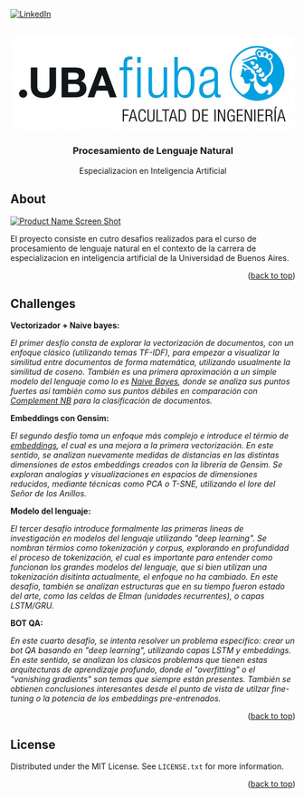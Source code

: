<!-- Improved compatibility of back to top link: See: https://github.com/othneildrew/Best-README-Template/pull/73 -->

<a id="readme-top"></a>

<!--
*** Thanks for checking out the Best-README-Template. If you have a suggestion
*** that would make this better, please fork the repo and create a pull request
*** or simply open an issue with the tag "enhancement".
*** Don't forget to give the project a star!
*** Thanks again! Now go create something AMAZING! :D
-->

<!-- PROJECT SHIELDS -->
<!--
*** I'm using markdown "reference style" links for readability.
*** Reference links are enclosed in brackets [ ] instead of parentheses ( ).
*** See the bottom of this document for the declaration of the reference variables
*** for contributors-url, forks-url, etc. This is an optional, concise syntax you may use.
*** https://www.markdownguide.org/basic-syntax/#reference-style-links
-->

[![LinkedIn][linkedin-shield]][linkedin-url]

<!-- PROJECT LOGO -->
<br />
<div align="center">
  <a href="https://lse.posgrados.fi.uba.ar/posgrados/especializaciones/inteligencia-artificial">
    <img src="readme/logoFIUBA.jpg" alt="Logo" width="500">
  </a>

<h3 align="center">Procesamiento de Lenguaje Natural</h3>

  <p align="center">
    Especializacion en Inteligencia Artificial
  </p>
</div>

<!-- ABOUT THE PROJECT -->

## About

[![Product Name Screen Shot][product-screenshot]](https://example.com)

El proyecto consiste en cutro desafios realizados para el curso de procesamiento de lenguaje natural en el contexto de la carrera de especializacion en inteligencia artificial de la Universidad de Buenos Aires.

<p align="right">(<a href="#readme-top">back to top</a>)</p>

<!-- USAGE EXAMPLES -->

## Challenges

<strong>Vectorizador + Naive bayes:</strong>

<em><p>
El primer desfío consta de explorar la vectorización de documentos, con un enfoque clásico (utilizando temas TF-IDF), para empezar a visualizar la similitud entre documentos de forma matemática, utilizando usualmente la similitud de coseno. También es una primera aproximación a un simple modelo del lenguaje como lo es <ins>Naive Bayes</ins>, donde se analiza sus puntos fuertes así también como sus puntos débiles en comparación con <ins>Complement NB</ins> para la clasificación de documentos.
</p></em>

<strong>Embeddings con Gensim:</strong>

<em><p>
El segundo desfío toma un enfoque más complejo e introduce el térmio de <ins>embeddings</ins>, el cual es una mejora a la primera vectorización. En este sentido, se analizan nuevamente medidas de distancias en las distintas dimensiones de estos embeddings creados con la librería de Gensim. Se exploran analogías y visualizaciones en espacios de dimensiones reducidos, mediante técnicas como PCA o T-SNE, utilizando el lore del Señor de los Anillos.
</p></em>


<strong>Modelo del lenguaje:</strong>

<em><p>
El tercer desafío introduce formalmente las primeras lineas de investigación en modelos del lenguaje utilizando "deep learning". Se nombran térmios como tokenización y corpus, explorando en profundidad el proceso de tokenización, el cual es importante para entender como funcionan los grandes modelos del lenguaje, que si bien utilizan una tokenización disitinta actualmente, el enfoque no ha cambiado. En este desafío, también se analizan estructuras que en su tiempo fueron estado del arte, como las celdas de Elman (unidades recurrentes), o capas LSTM/GRU.
</p></em>

<strong>BOT QA:</strong>

<em><p>
En este cuarto desafío, se intenta resolver un problema específico: crear un bot QA basando en "deep learning", utilizando capas LSTM y embeddings. En este sentido, se analizan los clasicos problemas que tienen estas arquitecturas de aprendizaje profundo, donde el "overfitting" o el "vanishing gradients" son temas que siempre están presentes. También se obtienen conclusiones interesantes desde el punto de vista de utilzar fine-tuning o la potencia de los embeddings pre-entrenados.
</p></em>

<p align="right">(<a href="#readme-top">back to top</a>)</p>

<!-- LICENSE -->

## License

Distributed under the MIT License. See `LICENSE.txt` for more information.

<p align="right">(<a href="#readme-top">back to top</a>)</p>


<!-- MARKDOWN LINKS & IMAGES -->
<!-- https://www.markdownguide.org/basic-syntax/#reference-style-links -->

[contributors-shield]: https://img.shields.io/github/contributors/brunomaso1/uba-ceia.svg?style=for-the-badge
[contributors-url]: https://github.com/brunomaso1/uba-ceia/graphs/contributors
[forks-shield]: https://img.shields.io/github/forks/brunomaso1/uba-ceia.svg?style=for-the-badge
[forks-url]: https://github.com/brunomaso1/uba-ceia/network/members
[stars-shield]: https://img.shields.io/github/stars/brunomaso1/uba-ceia.svg?style=for-the-badge
[stars-url]: https://github.com/brunomaso1/uba-ceia/stargazers
[issues-shield]: https://img.shields.io/github/issues/brunomaso1/uba-ceia.svg?style=for-the-badge
[issues-url]: https://github.com/brunomaso1/uba-ceia/issues
[license-shield]: https://img.shields.io/github/license/brunomaso1/uba-ceia.svg?style=for-the-badge
[license-url]: LICENCE
[linkedin-shield]: https://img.shields.io/badge/-LinkedIn-black.svg?style=for-the-badge&logo=linkedin&colorB=555
[linkedin-url]: https://www.linkedin.com/in/brunomaso1
[product-screenshot]: ceia-nlp/resources/readme-portada.png
[download-python-url]: https://www.python.org/downloads/

[pytorch]: https://img.shields.io/badge/pytorch-EE4C2C?style=for-the-badge&logo=pytorch&logoColor=white
[pytorch-url]: https://pytorch.org/
[tensorflow]: https://img.shields.io/badge/tensorflow-FF6F00?style=for-the-badge&logo=tensorflow&logoColor=white
[tensorflow-url]: https://www.tensorflow.org
[jupyter]: https://img.shields.io/badge/jupyter-F37626?style=for-the-badge&logo=jupyter&logoColor=white
[jupyter-url]: https://jupyter.org/
[scikitlearn]: https://img.shields.io/badge/scikitlearn-F7931E?style=for-the-badge&logo=scikitlearn&logoColor=white
[pandas]: https://img.shields.io/badge/pandas-150458?style=for-the-badge&logo=pandas&logoColor=white
[keras]: https://img.shields.io/badge/keras-D00000?style=for-the-badge&logo=keras&logoColor=white
[scipy]: https://img.shields.io/badge/scipy-8CAAE6?style=for-the-badge&logo=scipy&logoColor=white
[scikitlearn-url]: https://scikit-learn.org/
[pandas-url]: https://pandas.pydata.org/
[keras-url]: https://keras.io/
[scipy-url]: https://scipy.org/
[transformers]: https://img.shields.io/badge/huggingface-FFD21E?style=for-the-badge&logo=huggingface&logoColor=black
[transformers-url]: https://huggingface.co/docs/transformers/index
[nltk]: https://img.shields.io/badge/nltk-0d97ca?style=for-the-badge
[gensim]: https://img.shields.io/badge/gensim-1938c0?style=for-the-badge
[seaborn]: https://img.shields.io/badge/seaborn-008ef4?style=for-the-badge
[nltk-url]: https://www.nltk.org/
[gensim-url]: https://radimrehurek.com/gensim/
[seaborn-url]: https://seaborn.pydata.org/
[desafio1-notebook-url]: ceia-nlp/Desafio%201.ipynb
[desafio2-notebook-url]: ceia-nlp/Desafio%202.ipynb
[desafio3-notebook-url]: ceia-nlp/Desafio%203.ipynb
[desafio4-notebook-url]: ceia-nlp/Desafio%204.ipynb
[desafio5-notebook-url]: ceia-nlp/Desafio%205.ipynb
